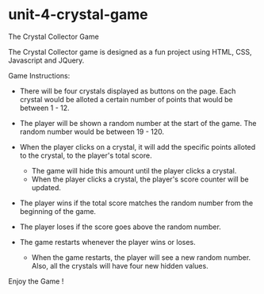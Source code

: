 # unit-4-crystal-game
The Crystal Collector Game

The Crystal Collector game is designed as a fun project using HTML, CSS, Javascript and JQuery.

Game Instructions:

   * There will be four crystals displayed as buttons on the page. Each crystal would be alloted a certain number of points that would be between 1 - 12.

   * The player will be shown a random number at the start of the game. The random number would be between
   19 - 120.

   * When the player clicks on a crystal, it will add the specific points alloted to the crystal, to the player's total score. 

     * The game will hide this amount until the player clicks a crystal.
     * When the player clicks a crystal, the player's score counter will be updated.

   * The player wins if the total score matches the random number from the beginning of the game.

   * The player loses if the score goes above the random number.

   * The game restarts whenever the player wins or loses.

     * When the game restarts, the player will see a new random number. Also, all the crystals will have four new hidden values. 

Enjoy the Game !
   
